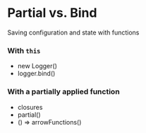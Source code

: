 # Partial vs. Bind

Saving configuration and state with functions

### With `this`

 * new Logger()
 * logger.bind()

### With a partially applied function

 * closures
 * partial()
 * () => arrowFunctions()